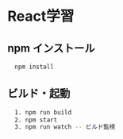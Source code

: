 # React学習

## npm インストール

``` sh
  npm install
```

## ビルド・起動

``` sh
  1. npm run build
  2. npm start
  3. npm run watch -- ビルド監視
```
